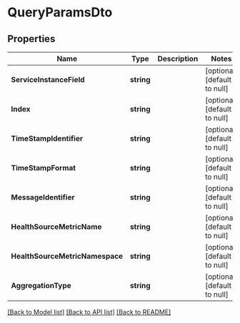 # QueryParamsDto

## Properties
Name | Type | Description | Notes
------------ | ------------- | ------------- | -------------
**ServiceInstanceField** | **string** |  | [optional] [default to null]
**Index** | **string** |  | [optional] [default to null]
**TimeStampIdentifier** | **string** |  | [optional] [default to null]
**TimeStampFormat** | **string** |  | [optional] [default to null]
**MessageIdentifier** | **string** |  | [optional] [default to null]
**HealthSourceMetricName** | **string** |  | [optional] [default to null]
**HealthSourceMetricNamespace** | **string** |  | [optional] [default to null]
**AggregationType** | **string** |  | [optional] [default to null]

[[Back to Model list]](../README.md#documentation-for-models) [[Back to API list]](../README.md#documentation-for-api-endpoints) [[Back to README]](../README.md)

